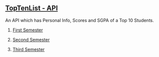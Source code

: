 ## [TopTenList - API](https://github.com/Alpha-Tech-Pvt/TopTenList-API)

An API which has Personal Info, Scores and SGPA of a Top 10 Students.

1. [First Semester](https://alpha-tech-pvt.github.io/TopTenList-API/first_sem.json)

2. [Second Semester](https://alpha-tech-pvt.github.io/TopTenList-API/sec_sem.json)

3. [Third Semester](https://alpha-tech-pvt.github.io/TopTenList-API/third_sem.json)
